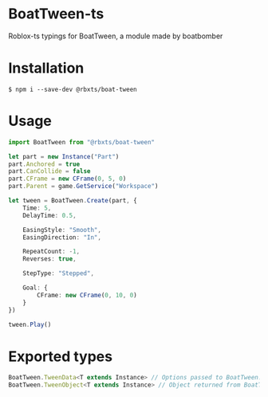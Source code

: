 # BoatTween-ts
Roblox-ts typings for BoatTween, a module made by boatbomber

# Installation
```
$ npm i --save-dev @rbxts/boat-tween
```

# Usage
```ts
import BoatTween from "@rbxts/boat-tween"

let part = new Instance("Part")
part.Anchored = true
part.CanCollide = false
part.CFrame = new CFrame(0, 5, 0)
part.Parent = game.GetService("Workspace")

let tween = BoatTween.Create(part, {
    Time: 5,
    DelayTime: 0.5,

    EasingStyle: "Smooth",
    EasingDirection: "In",

    RepeatCount: -1,
    Reverses: true,

    StepType: "Stepped",

    Goal: {
        CFrame: new CFrame(0, 10, 0)
    }
})

tween.Play()
```

# Exported types
```ts
BoatTween.TweenData<T extends Instance> // Options passed to BoatTween.Create
BoatTween.TweenObject<T extends Instance> // Object returned from BoatTween.Create
```
